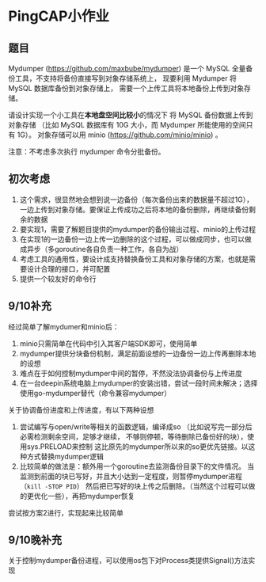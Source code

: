 # PingCAP小作业

## 题目

Mydumper (https://github.com/maxbube/mydumper) 是一个 MySQL 全量备份工具，不支持将备份直接写到对象存储系统上，
现要利用 Mydumper 将 MySQL 数据库备份到对象存储上，
需要一个上传工具将本地备份上传到对象存储。

请设计实现一个小工具在**本地盘空间比较小**的情况下
将 MySQL 备份数据上传到对象存储
（比如 MySQL 数据库有 10G 大小，而 Mydumper 所能使用的空间只有 1G）。
对象存储可以用 minio (https://github.com/minio/minio) 。

注意：不考虑多次执行 mydumper 命令分批备份。

## 初次考虑

1. 这个需求，很显然地会想到说一边备份（每次备份出来的数据量不超过1G），
一边上传到对象存储。要保证上传成功之后将本地的备份删除，再继续备份剩余的数据
2. 要实现1，需要了解题目提供的mydumper的备份输出过程、minio的上传过程
3. 在实现1的一边备份一边上传一边删除的这个过程，可以做成同步，也可以做成异步（多goroutine各自负责一种工作，各自为战） 
4. 考虑工具的通用性，要设计成支持替换备份工具和对象存储的方案，也就是需要设计合理的接口，并可配置
5. 提供一个较友好的命令行

## 9/10补充

经过简单了解mydumer和minio后：
1. minio只需简单在代码中引入其客户端SDK即可，使用简单
2. mydumper提供分块备份机制，满足前面设想的一边备份一边上传再删除本地的设想
3. 难点在于如何控制mydumper中间的暂停，不然没法协调备份与上传进度
4. 在一台deepin系统电脑上mydumper的安装出错，尝试一段时间未解决；选择使用go-mydumper替代（命令兼容mydumper）

关于协调备份进度和上传进度，有以下两种设想
1. 尝试编写与open/write等相关的函数逻辑，编译成so
（比如说写完一部分后必需检测剩余空间，足够才继续，
不够则停顿，等待删除已备份好的块），使用sys.PRELOAD来控制
这比原先的mydumper所以来的so更优先链接。以这种方式替换mydumper逻辑
2. 比较简单的做法是：额外用一个goroutine去监测备份目录下的文件情况。
当监测到前面的块已写好，并且大小达到一定程度，则暂停mydumper进程（`kill -STOP PID`）
然后把已写好的块上传之后删除。（当然这个过程可以做的更优化一些），再把mydumper恢复


尝试按方案2进行，实现起来比较简单

## 9/10晚补充

关于控制mydumper备份进程，可以使用os包下对Process类提供Signal()方法实现



